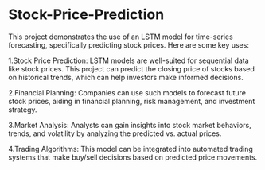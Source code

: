 # Stock-Price-Prediction

This project demonstrates the use of an LSTM model for time-series forecasting, specifically predicting stock prices. Here are some key uses:

1.Stock Price Prediction:
LSTM models are well-suited for sequential data like stock prices. This project can predict the closing price of stocks based on historical trends, which can help investors make informed decisions.

2.Financial Planning: 
Companies can use such models to forecast future stock prices, aiding in financial planning, risk management, and investment strategy.

3.Market Analysis: 
Analysts can gain insights into stock market behaviors, trends, and volatility by analyzing the predicted vs. actual prices.

4.Trading Algorithms: 
This model can be integrated into automated trading systems that make buy/sell decisions based on predicted price movements.
